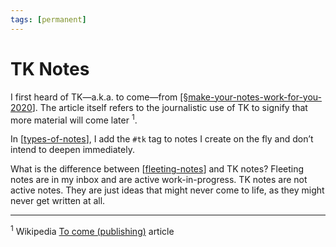 ```yaml
---
tags: [permanent]
---
```


# TK Notes

I first heard of TK—a.k.a. to come—from [[§make-your-notes-work-for-you-2020]]. The article itself refers to the journalistic use of TK to signify that more material will come later&nbsp;<sup>1</sup>.

In [[types-of-notes]], I add the `#tk` tag to notes I create on the fly and don’t intend to deepen immediately.

What is the difference between [[fleeting-notes]] and TK notes? Fleeting notes are in my inbox and are active work-in-progress. TK notes are not active notes. They are just ideas that might never come to life, as they might never get written at all.

---
<sup>1</sup>&nbsp;Wikipedia [To come (publishing)](https://en.wikipedia.org/wiki/To_come_(publishing)) article

[//begin]: # "Autogenerated link references for markdown compatibility"
[§make-your-notes-work-for-you-2020]: §make-your-notes-work-for-you-2020 "Make Your Notes Work for You (2020)"
[types-of-notes]: types-of-notes "Types of Notes"
[fleeting-notes]: fleeting-notes "Fleeting Notes"
[//end]: # "Autogenerated link references"